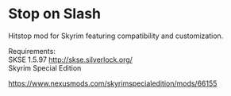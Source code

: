 # Stop on Slash
Hitstop mod for Skyrim featuring compatibility and customization.

Requirements:<br/>
SKSE 1.5.97 http://skse.silverlock.org/ <br/>
Skyrim Special Edition

https://www.nexusmods.com/skyrimspecialedition/mods/66155
